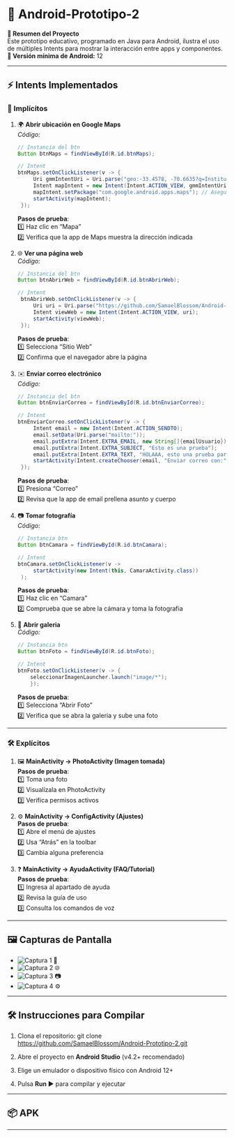 # 📱 Android-Prototipo-2

**📝 Resumen del Proyecto**  
Este prototipo educativo, programado en Java para Android, ilustra el uso de múltiples Intents para mostrar la interacción entre apps y componentes.  
**📲 Versión mínima de Android:** 12

---

## ⚡ Intents Implementados

### 🔗 Implícitos

1. 🌍 **Abrir ubicación en Google Maps**  
   _Código:_
   ```java
   // Instancia del btn
   Button btnMaps = findViewById(R.id.btnMaps);

   // Intent
   btnMaps.setOnClickListener(v -> {
        Uri gmmIntentUri = Uri.parse("geo:-33.4578, -70.6635?q=Instituto Profesional Santo Tomas"); // Coordenadas y búsqueda de ejemplo
        Intent mapIntent = new Intent(Intent.ACTION_VIEW, gmmIntentUri);
        mapIntent.setPackage("com.google.android.apps.maps"); // Asegura que se abra en Google Maps
        startActivity(mapIntent);
    });
   ```  
   **Pasos de prueba**:  
   1️⃣ Haz clic en “Mapa”  
   2️⃣ Verifica que la app de Maps muestra la dirección indicada

2. 🌐 **Ver una página web**  
   _Código:_
   ```java
   // Instancia del btn
   Button btnAbrirWeb = findViewById(R.id.btnAbrirWeb);

   // Intent
    btnAbrirWeb.setOnClickListener(v -> {
        Uri uri = Uri.parse("https://github.com/SamaelBlossom/Android-Prototipo-2");
        Intent viewWeb = new Intent(Intent.ACTION_VIEW, uri);
        startActivity(viewWeb);
    });
   ```  
   **Pasos de prueba**:  
   1️⃣ Selecciona “Sitio Web”  
   2️⃣ Confirma que el navegador abre la página

3. ✉️ **Enviar correo electrónico**  
   _Código:_
   ```java
   // Instancia del btn
   Button btnEnviarCorreo = findViewById(R.id.btnEnviarCorreo);

   // Intent
   btnEnviarCorreo.setOnClickListener(v -> {
        Intent email = new Intent(Intent.ACTION_SENDTO);
        email.setData(Uri.parse("mailto:"));
        email.putExtra(Intent.EXTRA_EMAIL, new String[]{emailUsuario});
        email.putExtra(Intent.EXTRA_SUBJECT, "Esto es una prueba");
        email.putExtra(Intent.EXTRA_TEXT, "HOLAAA, esto una prueba para mandar correo");
        startActivity(Intent.createChooser(email, "Enviar correo con:"));
    });
   ```
   **Pasos de prueba**:  
   1️⃣ Presiona “Correo”  
   2️⃣ Revisa que la app de email prellena asunto y cuerpo

4. 📷 **Tomar fotografía**  
   _Código:_
   ```java
   // Instancia btn
   Button btnCamara = findViewById(R.id.btnCamara);

   // Intent
   btnCamara.setOnClickListener(v ->
        startActivity(new Intent(this, CamaraActivity.class))
    );
   ```
   **Pasos de prueba**:  
   1️⃣ Haz clic en “Camara”  
   2️⃣ Comprueba que se abre la cámara y toma la fotografia

5. 🤳 **Abrir galeria**  
   _Código:_
    ```java
    // Instancia btn
    Button btnFoto = findViewById(R.id.btnFoto);

    // Intent
    btnFoto.setOnClickListener(v -> {
        seleccionarImagenLauncher.launch("image/*");
        });
    ```
   **Pasos de prueba**:  
   1️⃣ Selecciona “Abrir Foto”  
   2️⃣ Verifica que se abra la galeria y sube una foto

---

### 🛠️ Explícitos

1. 🖼️ **MainActivity → PhotoActivity (Imagen tomada)**   
   **Pasos de prueba**:  
   1️⃣ Toma una foto  
   2️⃣ Visualízala en PhotoActivity  
   3️⃣ Verifica permisos activos

2. ⚙️ **MainActivity → ConfigActivity (Ajustes)**  
   **Pasos de prueba**:  
   1️⃣ Abre el menú de ajustes  
   2️⃣ Usa “Atrás” en la toolbar  
   3️⃣ Cambia alguna preferencia

3. ❓ **MainActivity → AyudaActivity (FAQ/Tutorial)**  
   **Pasos de prueba**:  
   1️⃣ Ingresa al apartado de ayuda  
   2️⃣ Revisa la guía de uso  
   3️⃣ Consulta los comandos de voz

---

## 🖼️ Capturas de Pantalla

- ![Captura 1]([ruta/a/imagen1.png](/readme-elements/login.jpeg)) 📍
- ![Captura 2](ruta/a/imagen2.png) 🌐
- ![Captura 3](ruta/a/imagen3.png) 📷
- ![Captura 4](ruta/a/imagen4.png) ⚙️

---

## 🛠️ Instrucciones para Compilar

1. Clona el repositorio: git clone https://github.com/SamaelBlossom/Android-Prototipo-2.git

2. Abre el proyecto en **Android Studio** (v4.2+ recomendado)
3. Elige un emulador o dispositivo físico con Android 12+
4. Pulsa **Run ▶️** para compilar y ejecutar

---

## 📦 APK



---
